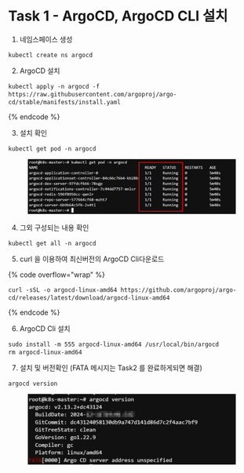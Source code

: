 # Task 1 - ArgoCD, ArgoCD CLI 설치

1. 네임스페이스 생성&#x20;

```
kubectl create ns argocd
```



2. ArgoCD 설치

```
kubectl apply -n argocd -f https://raw.githubusercontent.com/argoproj/argo-cd/stable/manifests/install.yaml
```
{% endcode %}



3. 설치 확인

```
kubectl get pod -n argocd
```

<figure><img src="../.gitbook/assets/image (97).png" alt=""><figcaption></figcaption></figure>



4. 그외 구성되는 내용 확인

```
kubectl get all -n argocd
```



5. curl 을 이용하여 최신버전의 ArgoCD Cli다운로드

{% code overflow="wrap" %}
```
curl -sSL -o argocd-linux-amd64 https://github.com/argoproj/argo-cd/releases/latest/download/argocd-linux-amd64
```
{% endcode %}



6. ArgoCD Cli 설치

```
sudo install -m 555 argocd-linux-amd64 /usr/local/bin/argocd
rm argocd-linux-amd64
```



7. 설치 및 버전확인 (FATA 메시지는 Task2 를 완료하게되면 해결)

```
argocd version
```

<figure><img src="../.gitbook/assets/image (105).png" alt=""><figcaption></figcaption></figure>
